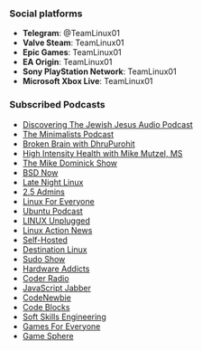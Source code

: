 ### Social platforms

* **Telegram**: @TeamLinux01
* **Valve Steam**: TeamLinux01
* **Epic Games**: TeamLinux01
* **EA Origin**: TeamLinux01
* **Sony PlayStation Network**: TeamLinux01
* **Microsoft Xbox Live**: TeamLinux01

### Subscribed Podcasts

* [Discovering The Jewish Jesus Audio Podcast](https://djjaudio.podbean.com/feed.xml)
* [The Minimalists Podcast](https://theminimalists.libsyn.com/rss)
* [Broken Brain with DhruPurohit](https://feed.pippa.io/public/shows/5aef7da96eb47cc259946be7)
* [High Intensity Health with Mike Mutzel, MS](https://highintensityhealth.libsyn.com/rss)
* [The Mike Dominick Show](https://feeds.fireside.fm/mdominick/rss)
* [BSD Now](https://feeds.fireside.fm/bsdnow/rss)
* [Late Night Linux](https://latenightlinux.com/feed/mp3)
* [2.5 Admins](https://2.5admins.com/feed/podcast)
* [Linux For Everyone](https://feeds.fireside.fm/linuxforeveryone/rss)
* [Ubuntu Podcast](https://ubuntupodcast.org/feed/podcast)
* [LINUX Unplugged](https://feeds.fireside.fm/linuxunplugged/rss)
* [Linux Action News](https://feeds.fireside.fm/linuxactionnews/rss)
* [Self-Hosted](https://feeds.fireside.fm/selfhosted/rss)
* [Destination Linux](https://destinationlinux.org/feed/mp3/)
* [Sudo Show](https://feeds.fireside.fm/sudoshow/rss)
* [Hardware Addicts](https://feeds.fireside.fm/hardwareaddicts/rss)
* [Coder Radio](https://coder.show/rss)
* [JavaScript Jabber](https://feeds.feedwrench.com/js-jabber.rss)
* [CodeNewbie](http://feed.codenewbie.org/cnpodcast.xml)
* [Code Blocks](http://www.codingblocks.net/podcast-feed.xml)
* [Soft Skills Engineering](https://softskills.audio/feed.xml)
* [Games For Everyone](https://feeds.fireside.fm/games/rss)
* [Game Sphere](https://feeds.fireside.fm/gamesphere/rss)
